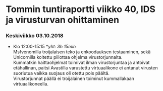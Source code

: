 # Tommin tuntiraportti viikko 40, IDS ja virusturvan ohittaminen

### Keskiviikko 03.10.2018
* Klo 12:00-15:15 **yht: 3h 15min*  
Msfvenomilla troijalaisen teko ja enkoodauksen testaaminen, sekä Unicornilla koitettu piilottaa ohjelma virustorjunnalta.  
Kummatkin haittaohjelmat toimivat ilman virustorjuntaa ja antoivat etähallinan, paitsi Avastilla varustettu virtuaalikone ei antanut virusten suoriutua vaikka suojaus oli otettu pois päältä.  
Virustorjunnat päällä ei troijalainen toiminut kummallakaan virtuaalikoneella.  
